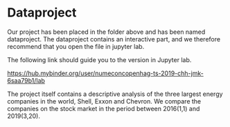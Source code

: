 # Dataproject

Our project has been placed in the folder above and has been named dataproject. The dataproject contains an interactive part, and we therefore recommend that you open the file in jupyter lab.

The following link should guide you to the version in Jupyter lab.

https://hub.mybinder.org/user/numeconcopenhag-ts-2019-chh-jmk-6saa79b1/lab

The project itself contains a descriptive analysis of the three largest energy companies in the world, Shell, Exxon and Chevron.
We compare the companies on the stock market in the period between 2016(1,1) and 2019(3,20).
